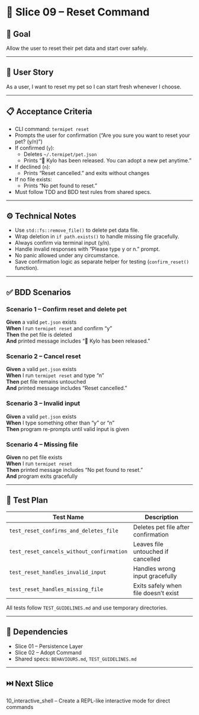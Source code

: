 # 🧩 Slice 09 – Reset Command

## 🧠 Goal
Allow the user to reset their pet data and start over safely.

---

## 👤 User Story
As a user, I want to reset my pet so I can start fresh whenever I choose.

---

## 📋 Acceptance Criteria

- CLI command: `termipet reset`
- Prompts the user for confirmation (“Are you sure you want to reset your pet? (y/n)”)
- If confirmed (`y`):
  - Deletes `~/.termipet/pet.json`
  - Prints “🐾 Kylo has been released. You can adopt a new pet anytime.”
- If declined (`n`):
  - Prints “Reset cancelled.” and exits without changes
- If no file exists:
  - Prints “No pet found to reset.”
- Must follow TDD and BDD test rules from shared specs.

---

## ⚙️ Technical Notes

- Use `std::fs::remove_file()` to delete pet data file.
- Wrap deletion in `if path.exists()` to handle missing file gracefully.
- Always confirm via terminal input (y/n).
- Handle invalid responses with “Please type y or n.” prompt.
- No panic allowed under any circumstance.
- Save confirmation logic as separate helper for testing (`confirm_reset()` function).

---

## ✅ BDD Scenarios

### Scenario 1 – Confirm reset and delete pet
**Given** a valid `pet.json` exists  
**When** I run `termipet reset` and confirm “y”  
**Then** the pet file is deleted  
**And** printed message includes “🐾 Kylo has been released.”

### Scenario 2 – Cancel reset
**Given** a valid `pet.json` exists  
**When** I run `termipet reset` and type “n”  
**Then** pet file remains untouched  
**And** printed message includes “Reset cancelled.”

### Scenario 3 – Invalid input
**Given** a valid `pet.json` exists  
**When** I type something other than “y” or “n”  
**Then** program re-prompts until valid input is given

### Scenario 4 – Missing file
**Given** no pet file exists  
**When** I run `termipet reset`  
**Then** printed message includes “No pet found to reset.”  
**And** program exits gracefully

---

## 🧪 Test Plan

| Test Name | Description |
|------------|--------------|
| `test_reset_confirms_and_deletes_file` | Deletes pet file after confirmation |
| `test_reset_cancels_without_confirmation` | Leaves file untouched if cancelled |
| `test_reset_handles_invalid_input` | Handles wrong input gracefully |
| `test_reset_handles_missing_file` | Exits safely when file doesn’t exist |

All tests follow `TEST_GUIDELINES.md` and use temporary directories.

---

## 🔗 Dependencies

- Slice 01 – Persistence Layer  
- Slice 02 – Adopt Command  
- Shared specs: `BEHAVIOURS.md`, `TEST_GUIDELINES.md`

---

## ⏭️ Next Slice

10_interactive_shell – Create a REPL-like interactive mode for direct commands
